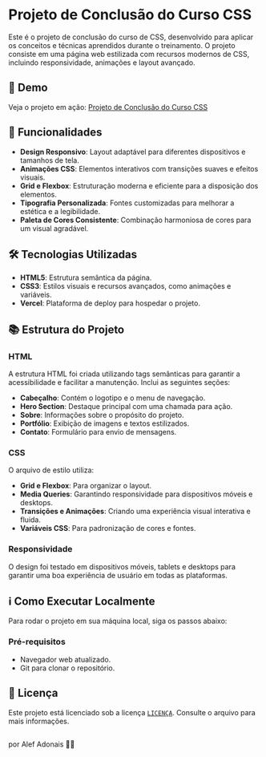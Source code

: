 # Projeto de Conclusão do Curso CSS

Este é o projeto de conclusão do curso de CSS, desenvolvido para aplicar os conceitos e técnicas aprendidos durante o treinamento. O projeto consiste em uma página web estilizada com recursos modernos de CSS, incluindo responsividade, animações e layout avançado.

## 👀 Demo
Veja o projeto em ação: [Projeto de Conclusão do Curso CSS](https://projeto-de-conclus-o-do-curso-css.vercel.app/)

## 🚀 Funcionalidades
- **Design Responsivo**: Layout adaptável para diferentes dispositivos e tamanhos de tela.
- **Animações CSS**: Elementos interativos com transições suaves e efeitos visuais.
- **Grid e Flexbox**: Estruturação moderna e eficiente para a disposição dos elementos.
- **Tipografia Personalizada**: Fontes customizadas para melhorar a estética e a legibilidade.
- **Paleta de Cores Consistente**: Combinação harmoniosa de cores para um visual agradável.

## 🛠️ Tecnologias Utilizadas
- **HTML5**: Estrutura semântica da página.
- **CSS3**: Estilos visuais e recursos avançados, como animações e variáveis.
- **Vercel**: Plataforma de deploy para hospedar o projeto.

## 📚 Estrutura do Projeto

### HTML
A estrutura HTML foi criada utilizando tags semânticas para garantir a acessibilidade e facilitar a manutenção. Inclui as seguintes seções:
- **Cabeçalho**: Contém o logotipo e o menu de navegação.
- **Hero Section**: Destaque principal com uma chamada para ação.
- **Sobre**: Informações sobre o propósito do projeto.
- **Portfólio**: Exibição de imagens e textos estilizados.
- **Contato**: Formulário para envio de mensagens.

### CSS
O arquivo de estilo utiliza:
- **Grid e Flexbox**: Para organizar o layout.
- **Media Queries**: Garantindo responsividade para dispositivos móveis e desktops.
- **Transições e Animações**: Criando uma experiência visual interativa e fluida.
- **Variáveis CSS**: Para padronização de cores e fontes.

### Responsividade
O design foi testado em dispositivos móveis, tablets e desktops para garantir uma boa experiência de usuário em todas as plataformas.

## ℹ️ Como Executar Localmente

Para rodar o projeto em sua máquina local, siga os passos abaixo:

### Pré-requisitos
- Navegador web atualizado.
- Git para clonar o repositório.

## 📝 Licença
Este projeto está licenciado sob a licença [`LICENÇA`](LICENÇA). Consulte o arquivo para mais informações.

##
 por Alef Adonais 👐🏼
